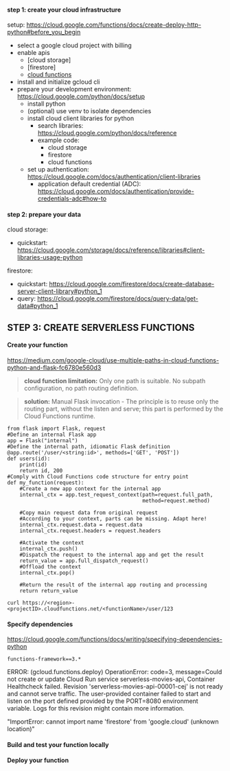 #### step 1: create your cloud infrastructure

setup: https://cloud.google.com/functions/docs/create-deploy-http-python#before_you_begin

- select a google cloud project with billing
- enable apis
    - [cloud storage]
    - [firestore]
    - [cloud functions](https://console.cloud.google.com/flows/enableapi?apiid=cloudfunctions,cloudbuild.googleapis.com,artifactregistry.googleapis.com,run.googleapis.com,logging.googleapis.com&redirect=https://cloud.google.com/functions/docs/create-deploy-gcloud&_ga=2.162545781.834821017.1720511681-1686645962.1716954818&_gac=1.62079326.1719932891.CjwKCAjwyo60BhBiEiwAHmVLJcA7TabY8sV7owWMwhfaBI9U_3A1qSMIimrhMpXi4HVE5Gx-oI-LjhoCo0wQAvD_BwE)
- install and initialize gcloud cli
- prepare your development environment: https://cloud.google.com/python/docs/setup
    - install python
    - (optional) use venv to isolate dependencies
    - install cloud client libraries for python
        - search libraries: https://cloud.google.com/python/docs/reference
        - example code:
            - cloud storage
            - firestore
            - cloud functions
    - set up authentication: https://cloud.google.com/docs/authentication/client-libraries
        - application default credential (ADC): https://cloud.google.com/docs/authentication/provide-credentials-adc#how-to

#### step 2: prepare your data

cloud storage: 

- quickstart: https://cloud.google.com/storage/docs/reference/libraries#client-libraries-usage-python

firestore:

- quickstart: https://cloud.google.com/firestore/docs/create-database-server-client-library#python_1
- query: https://cloud.google.com/firestore/docs/query-data/get-data#python_1

## STEP 3: CREATE SERVERLESS FUNCTIONS

#### Create your function

https://medium.com/google-cloud/use-multiple-paths-in-cloud-functions-python-and-flask-fc6780e560d3

> **cloud function limitation:**
> Only one path is suitable. No subpath configuration, no path routing definition.

> **solution:**
> Manual Flask invocation - The principle is to reuse only the routing part, without the listen and serve; this part is performed by the Cloud Functions runtime.

```
from flask import Flask, request
#Define an internal Flask app
app = Flask("internal")
#Define the internal path, idiomatic Flask definition
@app.route('/user/<string:id>', methods=['GET', 'POST'])
def users(id):
    print(id)
    return id, 200
#Comply with Cloud Functions code structure for entry point
def my_function(request):
    #Create a new app context for the internal app
    internal_ctx = app.test_request_context(path=request.full_path,
                                            method=request.method)
    
    #Copy main request data from original request
    #According to your context, parts can be missing. Adapt here!
    internal_ctx.request.data = request.data
    internal_ctx.request.headers = request.headers
    
    #Activate the context
    internal_ctx.push()
    #Dispatch the request to the internal app and get the result 
    return_value = app.full_dispatch_request()
    #Offload the context
    internal_ctx.pop()
    
    #Return the result of the internal app routing and processing      
    return return_value

curl https://<region>-<projectID>.cloudfunctions.net/<functionName>/user/123
```

#### Specify dependencies

https://cloud.google.com/functions/docs/writing/specifying-dependencies-python

```
functions-framework==3.*
```

ERROR: (gcloud.functions.deploy) OperationError: code=3, message=Could not create or update Cloud Run service serverless-movies-api, Container Healthcheck failed. Revision 'serverless-movies-api-00001-cej' is not ready and cannot serve traffic. The user-provided container failed to start and listen on the port defined provided by the PORT=8080 environment variable. Logs for this revision might contain more information.

"ImportError: cannot import name 'firestore' from 'google.cloud' (unknown location)"

#### Build and test your function locally

#### Deploy your function

```

```
